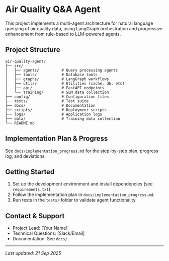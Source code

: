 # Air Quality Q&A Agent

This project implements a multi-agent architecture for natural language querying of air quality data, using LangGraph orchestration and progressive enhancement from rule-based to LLM-powered agents.

## Project Structure

```
air-quality-agent/
├── src/
│   ├── agents/          # Query processing agents
│   ├── tools/           # Database tools
│   ├── graphs/          # LangGraph workflows  
│   ├── utils/           # Utilities (cache, db, etc)
│   ├── api/             # FastAPI endpoints
│   └── training/        # SLM data collection
├── config/              # Configuration files
├── tests/               # Test suite
├── docs/                # Documentation
├── scripts/             # Deployment scripts
├── logs/                # Application logs
├── data/                # Training data collection
└── README.md
```

## Implementation Plan & Progress
See `docs/implementation_progress.md` for the step-by-step plan, progress log, and deviations.

## Getting Started
1. Set up the development environment and install dependencies (see `requirements.txt`).
2. Follow the implementation plan in `docs/implementation_progress.md`.
3. Run tests in the `tests/` folder to validate agent functionality.

## Contact & Support
- Project Lead: [Your Name]
- Technical Questions: [Slack/Email]
- Documentation: See `docs/`

---

_Last updated: 21 Sep 2025_
